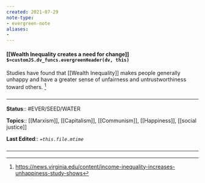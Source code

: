 ```yaml
---
created: 2021-07-29
note-type: 
- evergreen-note
aliases:
- 
---
```


#### [[Wealth Inequality creates a need for change]] `$=customJS.dv_funcs.evergreenHeader(dv, this)`

Studies have found that [[Wealth Inequality]] makes people generally unhappy and have a greater sense of unfairness and untrustworthiness toward others. [^1] 



### <hr class="footnote"/>

**Status**:: #EVER/SEED/WATER  

**Topics**::  [[Marxism]], [[Capitalism]], [[Communism]], [[Happiness]], [[social justice]]
	
**Last Edited**:: *`=this.file.mtime`*
	
### <hr class="references"/>

[^1]: https://news.virginia.edu/content/income-inequality-increases-unhappiness-study-shows
